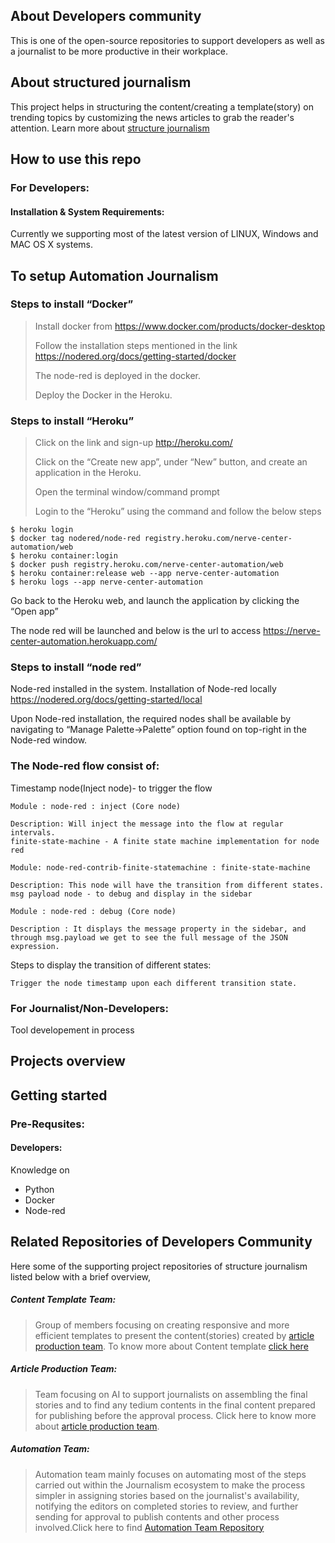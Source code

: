 ## About Developers community

This is one of the open-source repositories to support developers as well as a journalist to be more productive in their workplace.

## About structured journalism

This project helps in structuring the content/creating a template(story) on trending topics by customizing the news articles to grab the reader's attention. Learn more about [structure journalism](https://github.com/nervecentergarage/structured-journalism-developer-community/wiki/Structured-Journalism-at-DXC-AI-COE-Garages)

## How to use this repo

### For Developers:

#### Installation & System Requirements:

Currently we supporting most of the latest version of LINUX, Windows and MAC OS X systems.

## To setup Automation Journalism 

### Steps to install “Docker”
>Install docker from https://www.docker.com/products/docker-desktop
>
>Follow the installation steps mentioned in the link https://nodered.org/docs/getting-started/docker
>
>The node-red is deployed in the docker.
>
>Deploy the Docker in the Heroku.

### Steps to install “Heroku”
>Click on the link and sign-up http://heroku.com/
>
>Click on the “Create new app”, under “New” button, and create an application in the Heroku.
>
>Open the terminal window/command prompt
>
>Login to the “Heroku” using the command and follow the below steps

```
$ heroku login
$ docker tag nodered/node-red registry.heroku.com/nerve-center-automation/web
$ heroku container:login
$ docker push registry.heroku.com/nerve-center-automation/web
$ heroku container:release web --app nerve-center-automation
$ heroku logs --app nerve-center-automation
```
Go back to the Heroku web, and launch the application by clicking the “Open app”

The node red will be launched and below is the url to access https://nerve-center-automation.herokuapp.com/

### Steps to install “node red”
Node-red installed in the system. Installation of Node-red locally https://nodered.org/docs/getting-started/local

Upon Node-red installation, the required nodes shall be available by navigating to “Manage Palette->Palette” option found on top-right in the Node-red window.

### The Node-red flow consist of:
Timestamp node(Inject node)- to trigger the flow
```
Module : node-red : inject (Core node)

Description: Will inject the message into the flow at regular intervals.
finite-state-machine - A finite state machine implementation for node red
```
```
Module: node-red-contrib-finite-statemachine : finite-state-machine

Description: This node will have the transition from different states.
msg payload node - to debug and display in the sidebar
```
```
Module : node-red : debug (Core node)

Description : It displays the message property in the sidebar, and through msg.payload we get to see the full message of the JSON expression.
```
Steps to display the transition of different states:
```
Trigger the node timestamp upon each different transition state.
```
### For Journalist/Non-Developers:

Tool developement in process

## Projects overview

## Getting started

### Pre-Requsites:

#### Developers:

Knowledge on 
+ Python
+ Docker
+ Node-red

## Related Repositories of Developers Community

Here some of the supporting project repositories of structure journalism listed below with a brief overview,

##### Content Template Team:

> Group of members focusing on creating responsive and more efficient templates to present the content(stories) created by [article production team](https://github.com/nervecentergarage/structured-journalism-article-production).
To know more about Content template [click here](https://github.com/nervecentergarage/structured-journalism-content-templates)

##### Article Production Team:

> Team focusing on AI to support journalists on assembling the final stories and to find any tedium contents in the final content prepared for publishing before the approval process. Click here to know more about [article production team](https://github.com/nervecentergarage/structured-journalism-article-production).

##### Automation Team:

> Automation team mainly focuses on automating most of the steps carried out within the Journalism ecosystem to make the process simpler in assigning stories based on the journalist's availability, notifying the editors on completed stories to review, and further sending for approval to publish contents and other process involved.Click here to find [Automation Team Repository](https://github.com/nervecentergarage/structured-journalism-automation)

